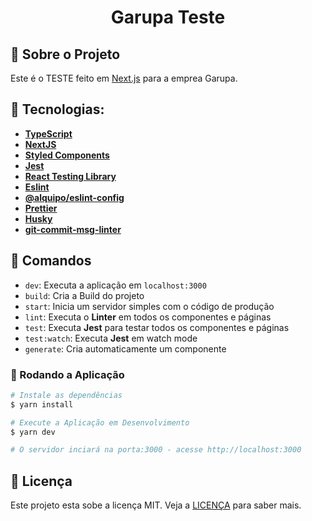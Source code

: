 <h1 align="center">
Garupa Teste
</h1>

## 🚀 Sobre o Projeto

Este é o TESTE feito em [Next.js](https://nextjs.org/) para a emprea Garupa.

## 🔨 Tecnologias:

- **[TypeScript](https://www.typescriptlang.org/)**
- **[NextJS](https://nextjs.org/)**
- **[Styled Components](https://styled-components.com/)**
- **[Jest](https://jestjs.io/)**
- **[React Testing Library](https://testing-library.com/docs/react-testing-library/intro)**
- **[Eslint](https://eslint.org/)**
- **[@alquipo/eslint-config](https://www.npmjs.com/package/@alquipo/eslint-config)**
- **[Prettier](https://prettier.io/)**
- **[Husky](https://github.com/typicode/husky)**
- **[git-commit-msg-linter](https://www.npmjs.com/package/git-commit-msg-linter)**

## 🔎 Comandos

- `dev`: Executa a aplicação em `localhost:3000`
- `build`: Cria a Build do projeto
- `start`: Inicia um servidor simples com o código de produção
- `lint`: Executa o **Linter** em todos os componentes e páginas
- `test`: Executa **Jest** para testar todos os componentes e páginas
- `test:watch`: Executa **Jest** em watch mode
- `generate`: Cria automaticamente um componente

### 🎲 Rodando a Aplicação

```bash
# Instale as dependências
$ yarn install

# Execute a Aplicação em Desenvolvimento
$ yarn dev

# O servidor inciará na porta:3000 - acesse http://localhost:3000

```

## 📝 Licença

Este projeto esta sobe a licença MIT. Veja a [LICENÇA](https://opensource.org/licenses/MIT) para saber mais.

</h3>
